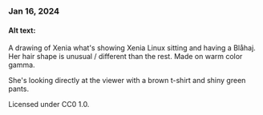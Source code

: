 ### Jan 16, 2024

#### Alt text:

A drawing of Xenia what's showing Xenia Linux sitting and having a Blåhaj.
Her hair shape is unusual / different than the rest. Made on warm color gamma.

She's looking directly at the viewer with a brown t-shirt and shiny green pants.

Licensed under CC0 1.0.

